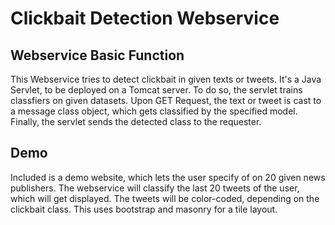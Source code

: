 # Clickbait Detection Webservice
## Webservice Basic Function
This Webservice tries to detect clickbait in given texts or tweets.
It's a Java Servlet, to be deployed on a Tomcat server.
To do so, the servlet trains classfiers on given datasets.
Upon GET Request,  the text or tweet is cast to a message class object, which gets classified by the specified model.
Finally, the servlet sends the detected class to the requester.

## Demo
Included is a demo website, which lets the user specify of on 20 given news publishers.
The webservice will classify the last 20 tweets of the user, which will get displayed.
The tweets will be color-coded, depending on the clickbait class.
This uses bootstrap and masonry for a tile layout.

